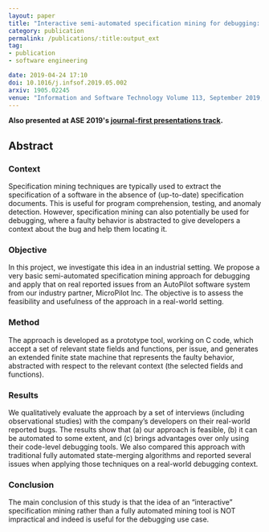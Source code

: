 ```yaml
---
layout: paper
title: "Interactive semi-automated specification mining for debugging: An experience report"
category: publication
permalink: /publications/:title:output_ext
tag:
- publication
- software engineering

date: 2019-04-24 17:10
doi: 10.1016/j.infsof.2019.05.002
arxiv: 1905.02245
venue: "Information and Software Technology Volume 113, September 2019, Pages 20-38"
---
```


**Also presented at ASE 2019's [journal-first presentations track](https://2019.ase-conferences.org/details/ase-2019-Journal-First-Presentations/13/Interactive-semi-automated-specification-mining-for-debugging-An-experience-report).**

## Abstract
### Context
Specification mining techniques are typically used to extract the specification of a software in the absence of 
(up-to-date) specification documents. This is useful for program comprehension, testing, and anomaly detection. However, 
specification mining can also potentially be used for debugging, where a faulty behavior is abstracted to give developers 
a context about the bug and help them locating it.

### Objective
In this project, we investigate this idea in an industrial setting. We propose a very basic semi-automated specification 
mining approach for debugging and apply that on real reported issues from an AutoPilot software system from our industry 
partner, MicroPilot Inc. The objective is to assess the feasibility and usefulness of the approach in a real-world 
setting.

### Method
The approach is developed as a prototype tool, working on C code, which accept a set of relevant state fields and 
functions, per issue, and generates an extended finite state machine that represents the faulty behavior, abstracted 
with respect to the relevant context (the selected fields and functions).

### Results
We qualitatively evaluate the approach by a set of interviews (including observational studies) with the company’s 
developers on their real-world reported bugs. The results show that (a) our approach is feasible, (b) it can be
automated to some extent, and (c) brings advantages over only using their code-level debugging tools. We also compared 
this approach with traditional fully automated state-merging algorithms and reported several issues when applying those 
techniques on a real-world debugging context.

### Conclusion
The main conclusion of this study is that the idea of an “interactive” specification mining rather than a fully 
automated mining tool is NOT impractical and indeed is useful for the debugging use case.


